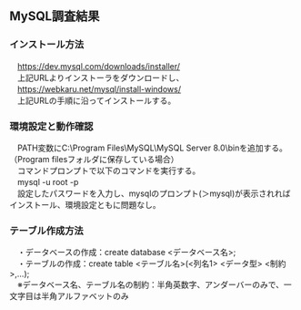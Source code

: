 ## MySQL調査結果
### インストール方法
　https://dev.mysql.com/downloads/installer/  
　上記URLよりインストーラをダウンロードし、  
　https://webkaru.net/mysql/install-windows/  
　上記URLの手順に沿ってインストールする。  

### 環境設定と動作確認
　PATH変数にC:\Program Files\MySQL\MySQL Server 8.0\binを追加する。（Program filesフォルダに保存している場合）  
　コマンドプロンプトで以下のコマンドを実行する。  
　mysql -u root -p  
　設定したパスワードを入力し、mysqlのプロンプト(＞mysql)が表示されればインストール、環境設定ともに問題なし。  

### テーブル作成方法
　・データベースの作成：create database <データベース名>;  
　・テーブルの作成：create table <テーブル名>(<列名1> <データ型> <制約>,…);  
　※データベース名、テーブル名の制約：半角英数字、アンダーバーのみで、一文字目は半角アルファベットのみ  
　
